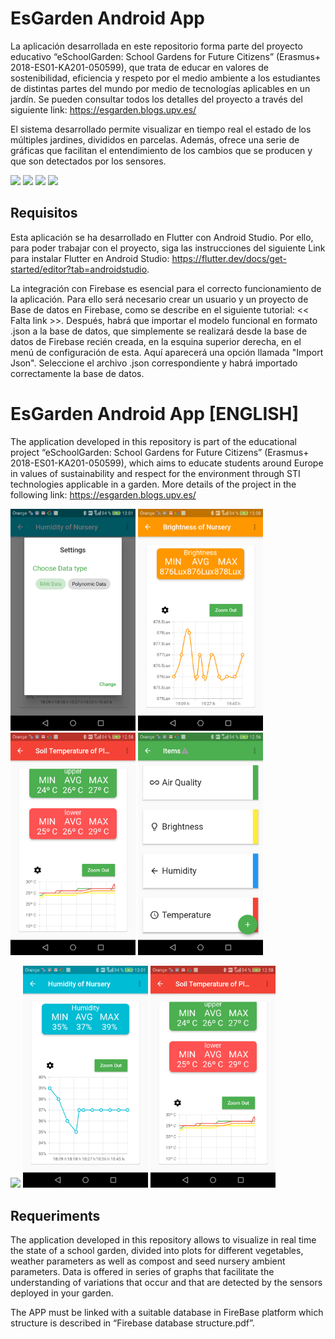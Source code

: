 # EsGarden Android App

La aplicación desarrollada en este repositorio forma parte del proyecto educativo  “eSchoolGarden: School Gardens for Future Citizens” (Erasmus+ 2018-ES01-KA201-050599), que trata de educar en valores de sostenibilidad, eficiencia y respeto por el medio ambiente a los estudiantes de distintas partes del mundo por medio de tecnologías aplicables en un jardín. Se pueden consultar todos los detalles del proyecto a través del siguiente link: https://esgarden.blogs.upv.es/

El sistema desarrollado permite visualizar en tiempo real el estado de los múltiples jardines, divididos en parcelas. Además, ofrece una serie de gráficas que facilitan el entendimiento de los cambios que se producen y que son detectados por los sensores. 

<img src="images/Capt1.jpeg" width=200>     <img src="images/Capt2.jpeg" width=200>       <img src="images/Capt3.jpeg" width=200>       <img src="images/Capt4.jpeg" width=200>


## Requisitos

Esta aplicación se ha desarrollado en Flutter con Android Studio. Por ello, para poder trabajar con el proyecto, siga las instrucciones del siguiente Link para instalar Flutter en Android Studio: https://flutter.dev/docs/get-started/editor?tab=androidstudio.

La integración con Firebase es esencial para el correcto funcionamiento de la aplicación. Para ello será necesario crear un usuario y un proyecto de Base de datos en Firebase, como se describe en el siguiente tutorial: << Falta link >>. Después, habrá que importar el modelo funcional en formato .json a la base de datos, que simplemente se realizará desde la base de datos de Firebase recién creada, en la esquina superior derecha, en el menú de configuración de esta. Aquí aparecerá una opción llamada "Import Json". Seleccione el archivo .json correspondiente y habrá importado correctamente la base de datos.


# EsGarden Android App [ENGLISH]

The application developed in this repository is part of the educational project “eSchoolGarden: School Gardens for Future Citizens” (Erasmus+ 2018-ES01-KA201-050599), which aims to educate students around Europe in values of sustainability and respect for the environment through STI technologies applicable in a garden. More details of the project in the following link: https://esgarden.blogs.upv.es/

<img src="images/Capt5.png" width=200>     <img src="images/Capt6.png" width=200>       <img src="images/Capt7.png" width=200>       <img src="images/Capt8.png" width=200>

<img src="images/Capt9.png" width=200>     <img src="images/Capt10.png" width=200>       <img src="images/Capt11.png" width=200>      

## Requeriments

The application developed in this repository allows to visualize in real time the state of a school garden, divided into plots for different vegetables, weather parameters as well as compost and seed nursery ambient parameters. Data is offered in series of graphs that facilitate the understanding of variations that occur and that are detected by the sensors deployed in your garden.

The APP must be linked with a suitable database in FireBase platform which structure is described in “Firebase database structure.pdf”.
